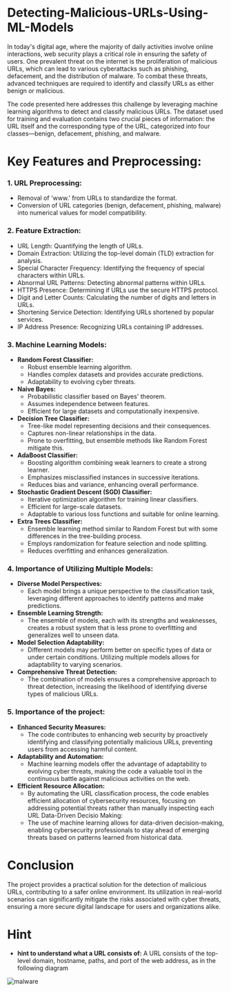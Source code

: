# Detecting-Malicious-URLs-Using-ML-Models

In today's digital age, where the majority of daily activities involve online interactions, web security plays a critical role in ensuring the safety of users.
One prevalent threat on the internet is the proliferation of malicious URLs, which can lead to various cyberattacks such as phishing, defacement, and the distribution of 
malware.
To combat these threats, advanced techniques are required to identify and classify URLs as either benign or malicious.

The code presented here addresses this challenge by leveraging machine learning algorithms to detect and classify malicious URLs. The dataset used for training and evaluation contains two crucial pieces of information: the URL itself and the corresponding type of the URL, categorized into four classes—benign, defacement, phishing, and malware.

# Key Features and Preprocessing:
### 1. URL Preprocessing:
  - Removal of 'www.' from URLs to standardize the format.
  - Conversion of URL categories (benign, defacement, phishing, malware) into numerical values for model compatibility.
### 2. Feature Extraction:
  - URL Length: Quantifying the length of URLs.
  - Domain Extraction: Utilizing the top-level domain (TLD) extraction for analysis.
  - Special Character Frequency: Identifying the frequency of special characters within URLs.
  -  Abnormal URL Patterns: Detecting abnormal patterns within URLs.
  - HTTPS Presence: Determining if URLs use the secure HTTPS protocol.
  - Digit and Letter Counts: Calculating the number of digits and letters in URLs.
  - Shortening Service Detection: Identifying URLs shortened by popular services.
  - IP Address Presence: Recognizing URLs containing IP addresses.
### 3. Machine Learning Models:
- **Random Forest Classifier:**
  - Robust ensemble learning algorithm.
  - Handles complex datasets and provides accurate predictions.
  - Adaptability to evolving cyber threats.
- **Naive Bayes:**
  - Probabilistic classifier based on Bayes' theorem.
  - Assumes independence between features.
  - Efficient for large datasets and computationally inexpensive.
- **Decision Tree Classifier:**
  - Tree-like model representing decisions and their consequences.
  - Captures non-linear relationships in the data.
  - Prone to overfitting, but ensemble methods like Random Forest mitigate 
    this.
- **AdaBoost Classifier:**
  - Boosting algorithm combining weak learners to create a strong learner.
  - Emphasizes misclassified instances in successive iterations.
  - Reduces bias and variance, enhancing overall performance.
- **Stochastic Gradient Descent (SGD) Classifier:**
  - Iterative optimization algorithm for training linear classifiers.
  - Efficient for large-scale datasets.
  - Adaptable to various loss functions and suitable for online learning.
- **Extra Trees Classifier:**
  - Ensemble learning method similar to Random Forest but with some 
    differences in the tree-building process.
  - Employs randomization for feature selection and node splitting.
  - Reduces overfitting and enhances generalization.
### 4. Importance of Utilizing Multiple Models:
- **Diverse Model Perspectives:**
  - Each model brings a unique perspective to the classification task, leveraging different approaches to identify patterns and make predictions.
- **Ensemble Learning Strength:**
  - The ensemble of models, each with its strengths and weaknesses, creates a robust system that is less prone to overfitting and generalizes well to unseen data.
- **Model Selection Adaptability:**
  - Different models may perform better on specific types of data or under certain conditions. Utilizing multiple models allows for adaptability to varying scenarios.
- **Comprehensive Threat Detection:**
   - The combination of models ensures a comprehensive approach to threat detection, increasing the likelihood of identifying diverse types of malicious URLs.
### 5. Importance of the project:
- **Enhanced Security Measures:**
  - The code contributes to enhancing web security by proactively identifying and classifying potentially malicious URLs, preventing users from accessing harmful content.
- **Adaptability and Automation:**
  - Machine learning models offer the advantage of adaptability to evolving cyber threats, making the code a valuable tool in the continuous battle against malicious activities on the web.
- **Efficient Resource Allocation:**
  - By automating the URL classification process, the code enables efficient allocation of cybersecurity resources, focusing on addressing potential threats rather than manually inspecting each URL Data-Driven Decisio Making:
  - The use of machine learning allows for data-driven decision-making, enabling cybersecurity professionals to stay ahead of emerging threats based on patterns learned from historical data.
 # Conclusion  
The project provides a practical solution for the detection of malicious 
URLs, contributing to a safer online environment. Its utilization in real-world scenarios 
can significantly mitigate the risks associated with cyber threats, ensuring a more secure 
digital landscape for users and organizations alike.
# Hint
- **hint to understand what a URL consists of:**
  A URL consists of the top-level domain, hostname, paths, and port of the web address, as in the following diagram

![malware](https://github.com/MohamedTalal1/Detecting-Malicious-URLs-Using-ML-Models/assets/127398447/01618d7b-9925-448b-a3c7-db1e63062bd2)


